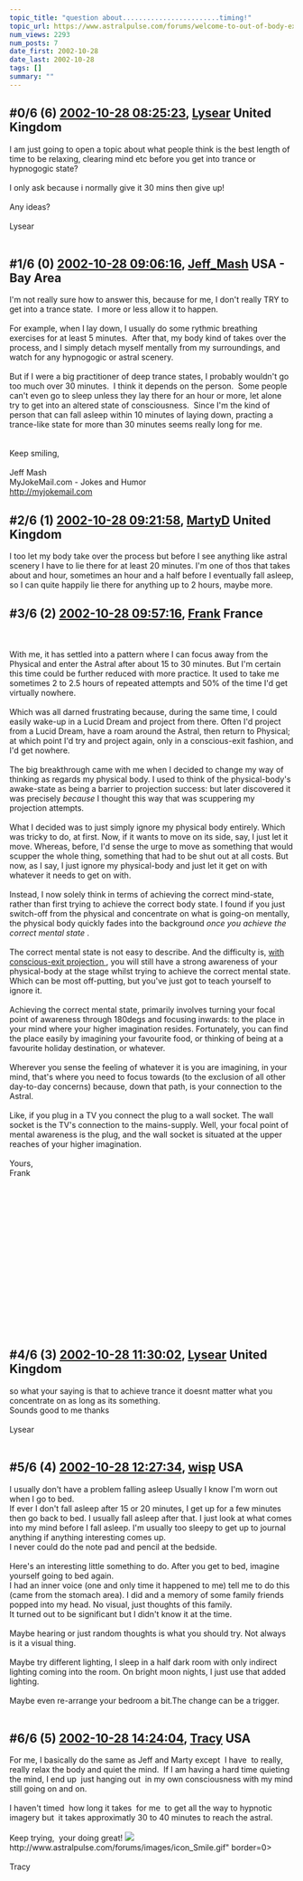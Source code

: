 ```yaml
---
topic_title: "question about........................timing!"
topic_url: https://www.astralpulse.com/forums/welcome-to-out-of-body-experiences!/question-about-timing%21
num_views: 2293
num_posts: 7
date_first: 2002-10-28
date_last: 2002-10-28
tags: []
summary: ""
---
```


## \#0/6 (6) [2002-10-28 08:25:23](https://www.astralpulse.com/forums/index.php?msg=118112), [Lysear](https://www.astralpulse.com/forums/profile/?u=1214) United Kingdom ##
<section>
I am just going to open a topic about what people think is the best length of time to be relaxing, clearing mind etc before you get into trance or hypnogogic state?
<br>
<br>
I only ask because i normally give it 30 mins then give up!
<br>
<br>
Any ideas?
<br>
<br>
Lysear
<br>
<br>
</section>

## \#1/6 (0) [2002-10-28 09:06:16](https://www.astralpulse.com/forums/index.php?msg=15397), [Jeff_Mash](https://www.astralpulse.com/forums/profile/?u=867) USA - Bay Area ##
<section>
I'm not really sure how to answer this, because for me, I don't really TRY to get into a trance state.  I more or less allow it to happen.
<br>
<br>
For example, when I lay down, I usually do some rythmic breathing exercises for at least 5 minutes.  After that, my body kind of takes over the process, and I simply detach myself mentally from my surroundings, and watch for any hypnogogic or astral scenery.
<br>
<br>
But if I were a big practitioner of deep trance states, I probably wouldn't go too much over 30 minutes.  I think it depends on the person.  Some people can't even go to sleep unless they lay there for an hour or more, let alone try to get into an altered state of consciousness.  Since I'm the kind of person that can fall asleep within 10 minutes of laying down, practing a trance-like state for more than 30 minutes seems really long for me.
<br>
<br>
<br>
Keep smiling,
<br>
<br>
Jeff Mash
<br>
MyJokeMail.com - Jokes and Humor
<br>
<a class="bbc_link" href="http://myjokemail.com" rel="noopener" target="_blank">
 http://myjokemail.com
</a>
</section>

## \#2/6 (1) [2002-10-28 09:21:58](https://www.astralpulse.com/forums/index.php?msg=15400), [MartyD](https://www.astralpulse.com/forums/profile/?u=1350) United Kingdom ##
<section>
I too let my body take over the process but before I see anything like astral scenery I have to lie there for at least 20 minutes. I'm one of thos that takes about and hour, sometimes an hour and a half before I eventually fall asleep, so I can quite happily lie there for anything up to 2 hours, maybe more.
</section>

## \#3/6 (2) [2002-10-28 09:57:16](https://www.astralpulse.com/forums/index.php?msg=15407), [Frank](https://www.astralpulse.com/forums/profile/?u=359) France ##
<section>
<br>
<br>
With me, it has settled into a pattern where I can focus away from the Physical and enter the Astral after about 15 to 30 minutes. But I'm certain this time could be further reduced with more practice. It used to take me sometimes 2 to 2.5 hours of repeated attempts and 50% of the time I'd get virtually nowhere.
<br>
<br>
Which was all darned frustrating because, during the same time, I could easily wake-up in a Lucid Dream and project from there. Often I'd project from a Lucid Dream, have a roam around the Astral, then return to Physical; at which point I'd try and project again, only in a conscious-exit fashion, and I'd get nowhere.
<br>
<br>
The big breakthrough came with me when I decided to change my way of thinking as regards my physical body. I used to think of the physical-body's awake-state as being a barrier to projection success: but later discovered it was precisely
<i>
 because
</i>
I thought this way that was scuppering my projection attempts.
<br>
<br>
What I decided was to just simply ignore my physical body entirely. Which was tricky to do, at first. Now, if it wants to move on its side, say, I just let it move. Whereas, before, I'd sense the urge to move as something that would scupper the whole thing, something that had to be shut out at all costs. But now, as I say, I just ignore my physical-body and just let it get on with whatever it needs to get on with.
<br>
<br>
Instead, I now solely think in terms of achieving the correct mind-state, rather than first trying to achieve the correct body state. I found if you just switch-off from the physical and concentrate on what is going-on mentally, the physical body quickly fades into the background
<i>
 once you achieve the correct mental state
</i>
.
<br>
<br>
The correct mental state is not easy to describe. And the difficulty is,
<u>
 with conscious-exit projection
</u>
, you will still have a strong awareness of your physical-body at the stage whilst trying to achieve the correct mental state. Which can be most off-putting, but you've just got to teach yourself to ignore it.
<br>
<br>
Achieving the correct mental state, primarily involves turning your focal point of awareness through 180degs and focusing inwards: to the place in your mind where your higher imagination resides. Fortunately, you can find the place easily by imagining your favourite food, or thinking of being at a favourite holiday destination, or whatever.
<br>
<br>
Wherever you sense the feeling of whatever it is you are imagining, in your mind, that's where you need to focus towards (to the exclusion of all other day-to-day concerns) because, down that path, is your connection to the Astral.
<br>
<br>
Like, if you plug in a TV you connect the plug to a wall socket. The wall socket is the TV's connection to the mains-supply. Well, your focal point of mental awareness is the plug, and the wall socket is situated at the upper reaches of your higher imagination.
<br>
<br>
Yours,
<br>
Frank
<br>
<br>
<br>
<br>
<br>
<br>
<br>
<br>
<br>
<br>
<br>
<br>
<br>
<br>
<br>
<br>
<br>
</section>

## \#4/6 (3) [2002-10-28 11:30:02](https://www.astralpulse.com/forums/index.php?msg=15411), [Lysear](https://www.astralpulse.com/forums/profile/?u=1214) United Kingdom ##
<section>
so what your saying is that to achieve trance it doesnt matter what you concentrate on as long as its something.
<br>
Sounds good to me thanks
<br>
<br>
Lysear
<br>
<br>
</section>

## \#5/6 (4) [2002-10-28 12:27:34](https://www.astralpulse.com/forums/index.php?msg=15414), [wisp](https://www.astralpulse.com/forums/profile/?u=1321) USA ##
<section>
I usually don't have a problem falling asleep Usually I know I'm worn out when I go to bed.
<br>
If ever I don't fall asleep after 15 or 20 minutes, I get up for a few minutes then go back to bed. I usually fall asleep after that. I just look at what comes into my mind before I fall asleep. I'm usually too sleepy to get up to journal anything if anything interesting comes up.
<br>
I never could do the note pad and pencil at the bedside.
<br>
<br>
Here's an interesting little something to do. After you get to bed, imagine yourself going to bed again.
<br>
I had an inner voice (one and only time it happened to me) tell me to do this (came from the stomach area). I did and a memory of some family friends popped into my head. No visual, just thoughts of this family.
<br>
It turned out to be significant but I didn't know it at the time.
<br>
<br>
Maybe hearing or just random thoughts is what you should try. Not always is it a visual thing.
<br>
<br>
Maybe try different lighting, I sleep in a half dark room with only indirect lighting coming into the room. On bright moon nights, I just use that added lighting.
<br>
<br>
Maybe even re-arrange your bedroom a bit.The change can be a trigger.
<br>
<br>
</section>

## \#6/6 (5) [2002-10-28 14:24:04](https://www.astralpulse.com/forums/index.php?msg=15418), [Tracy](https://www.astralpulse.com/forums/profile/?u=1055) USA ##
<section>
For me, I basically do the same as Jeff and Marty except  I have  to really, really relax the body and quiet the mind.  If I am having a hard time quieting the mind, I end up  just hanging out  in my own consciousness with my mind still going on and on.
<br>
<br>
I haven't timed  how long it takes  for me  to get all the way to hypnotic imagery but  it takes approximatly 30 to 40 minutes to reach the astral.
<br>
<br>
Keep trying,  your doing great!
<img class="bbc_link" href="http://www.astralpulse.com/forums/images/icon_Smile.gif" rel="noopener" src='"&lt;a' target="_blank"/>
http://www.astralpulse.com/forums/images/icon_Smile.gif" border=0&gt;
<br>
<br>
Tracy
<br>
<br>
<br>
<br>
<br>
</section>